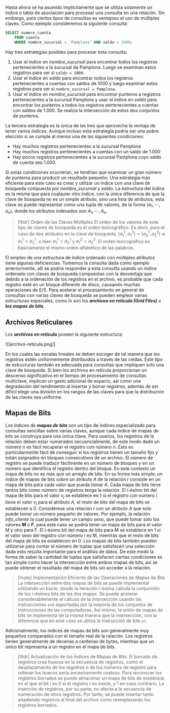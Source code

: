 Hasta ahora se ha asumido implícitamente que se utiliza solamente un índice o tabla de asociación para procesar una consulta en una relación. Sin embargo, para ciertos tipos de consultas es ventajoso el uso de múltiples claves. Como ejemplo consideremos la siguiente consulta:

```sql
SELECT numero_cuenta 
	FROM cuenta
	WHERE nombre_sucursal = 'Pamplona' AND saldo = 1000;
```

Hay tres estrategias posibles para procesar esta consulta:

1. Usar el índice en *nombre_sucursal* para encontrar todos los registros pertenecientes a la sucursal de Pamplona. Luego se examinan estos registros para ver si `saldo = 1000`.
2. Usar el índice en *saldo* para encontrar todos los registros pertenecientes a cuentas con saldos de 1000 y luego examinar estos registros para ver si `nombre_sucursal = Pamplona`.
3. Usar el índice en *nombre_sucursal* para encontrar punteros a registros pertenecientes a la sucursal Pamplona y usar el índice en *saldo* para encontrar los punteros a todos los registros pertenecientes a cuentas con saldos de 1.000. Se realiza la intersección de estos dos conjuntos de punteros.

La tercera estrategia es la única de las tres que aprovecha la ventaja de tener varios índices. Aunque incluso esta estrategia podría ser una pobre elección si se cumple al menos una de las siguientes condiciones:

- Hay muchos registros pertenecientes a la sucursal Pamplona
- Hay muchos registros pertenecientes a cuentas con un saldo de 1.000
- Hay pocos registros pertenecientes a la sucursal Pamplona cuyo saldo de cuenta sea 1.000.

Si estas condiciones ocurrieran, se tendrían que examinar un gran número de punteros para producir un resultado pequeño. Una estrategia más eficiente para este caso es crear y utilizar un índice con una clave de búsqueda compuesta por *nombre_sucursal* y *saldo*. La estructura del índice es la misma que para cualquier otro índice, con la única diferencia de que la clave de búsqueda no es un simple atributo, sino una lista de atributos, esta clave se puede representar como una tupla de valores, de la forma $(a_1, \cdots, a_n)$, donde los atributos indexados son $A_1, \cdots, A_n$. 

>[!tldr] Orden de las Claves Múltiples
>El orden de los valores de este tipo de claves de búsqueda es el orden lexicográfico. Es decir, para el caso de dos atributos en la clave de búsqueda, $(a^1_1, a^2_1) < (a^1_2, a^2_2)$ si $a^1_1 < a^1_2$, o bien $a^1_1 = a^1_2$ y $a^2_1 < a^2_2$. El orden lexicográfico es básicamente el mismo orden alfabético de las palabras.

El empleo de una estructura de índice ordenado con múltiples atributos tiene algunas deficiencias. Tomemos la consulta dada como ejemplo anteriormente, allí se podría responder a esta consulta usando un índice ordenado con claves de búsqueda compuestas con la desventaja que debido a la ordenación de los registros en el archivo, es probable que cada registro esté en un bloque diferente de disco, causando muchas operaciones de E/S.
Para acelerar el procesamiento en general de consultas con varias claves de búsqueda se pueden emplear varias estructuras especiales, como lo son los ***archivos en retícula (Grid Files)*** o ***los mapas de bits***.

## Archivos Reticulares

Los ***archivos en retícula*** poseen la siguiente estructura:

![[archivo-reticula.png]]

En los cuales las escalas lineales se deben escoger de tal manera que los registros estén uniformemente distribuidos a través de las celdas. Este tipo de estructuras también es adecuada para consultas que impliquen solo una clave de búsqueda.
Si bien los archivos en retícula proporcionan un descenso significativo en el tiempo de procesamiento de consultas multiclave, implican un gasto adicional de espacio, así como una degradación del rendimiento al insertar y borrar registros, además de ser difícil elegir una división en los rangos de las claves para que la distribución de las claves sea uniforme.

## Mapas de Bits

Los índices de ***mapas de bits*** son un tipo de índices especializado para consultas sencillas sobre varias claves, aunque cada índice de mapas de bits se construya para una única clave. Para usarlos, los registros de la relación deben estar numerados secuencialmente, de este modo dado un número $n$ es fácil recuperar el registro con número $n$. Esto es particularmente fácil de conseguir si los registros tienen un tamaño fijo y están asignados en bloques consecutivos de un archivo.
El número de registro se puede traducir fácilmente en un número de bloques y en un número que identifica el registro dentro del bloque. En este contexto un mapa de bits no es más que un arreglo de bits. En su forma más simple, un índice de mapas de bits sobre un atributo $A$ de la relación $r$ consiste en un mapa de bits para cada valor que pueda tomar $A$. Cada mapa de bits tiene tantos bits como número de registros tenga la relación. El í-ésimo bit del mapa de bits para el valor $v_j$ se establece en 1 si el registro con número $i$ tiene el valor $v_j$ para el atributo $A$, el resto de bits del mapa de bits se establecen a 0.
Considérese una relación $r$ con un atributo $A$ que solo puede tomar un número pequeño de valores. Por ejemplo, la relación *info_cliente* la cual puede tener un campo sexo, que puede tomar solo los valores ***M*** o ***F***, para este caso se podría tener un mapa de bits para el valor M y otro para F. El i-ésimo bit del mapa de bits para M se establece en 1 si el valor sexo del registro con número $i$ es M, mientras que el resto de bits del mapa de bits se establecen en 0.
Los mapas de bits también pueden utilizarse para contar el número de tuplas que satisfacen una selección dada esto resulta importante para el análisis de datos. De este modo la forma de saber la cantidad de tuplas que satisfacen ciertas condiciones es tan simple como hacer la intersección entre ambos mapas de bits, así se puede obtener el resultado del mapa de bits sin acceder a la relación.

>[!note] Implementación Eficiente de las Operaciones de Mapas de Bits
>La intersección entre dos mapas de bits se puede implementar utilizando un bucle, donde la iteración i-ésima calcula la conjunción de los i-ésimos bits de los dos mapas. Se puede acelerar considerablemente el cálculo de la intersección usando las instrucciones `and` soportadas por la mayoría de los conjuntos de instrucciones de las computadoras.
>Así mismo, la unión de mapas de bits se implementa de la misma manera que la intersección, con la diferencia que en este caso se utiliza la instrucción de bits `or`.

Adicionalmente, los índices de mapas de bits son generalmente muy pequeños comparados con el tamaño real de la relación. Los registros tienen generalmente de decenas a centenas de bytes, mientras que un único bit representa a un registro en el mapa de bits.

>[!tldr] Actualización de los Índices de Mapas de Bits.
>El borrado de registros crea huecos en la secuencia de registros, como el desplazamiento de los registros o de los números de registro para rellenar los huecos sería excesivamente costoso. Para reconocer los registros borrados se puede almacenar un mapa de bits de existencia en el que el bit $i$ es 0 si el registro $i$ no existe, y 1 en caso contrario.
>La inserción de registros, por su parte, no afecta a la secuencia de numeración de otros registros. Por tanto, se puede insertar tanto añadiendo registros al final del archivo como reemplazando los registros borrados.
